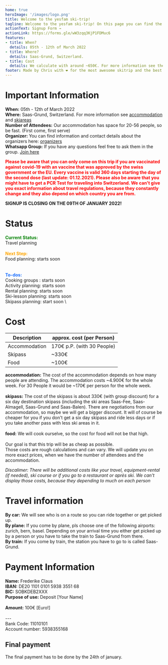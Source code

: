 ```yaml
---
home: true
heroImage: '/images/logo.png'
title: Welcome to the yesfam ski-trip!
tagline: Welcome to the yesfam ski-trip! On this page you can find the current status and all the information about the ski-trip. The Signup for the trip will close on the 09th of Januray 2022!
actionText: Signup Form →
actionLink: https://forms.gle/wW3zqq3KjP1FDMuc6
features:
- title: When?
  details: 05th - 12th of March 2022
- title: Where?
  details: Saas-Grund, Switzerland.
- title: Cost
  details: We calculate with around ~650€. For more information see the cost section.
footer: Made by Chris with ❤️ for the most awesome skitrip and the best community
---
```


# Important Information
**When:** 05th - 12th of March 2022 \
**Where:** Saas-Grund, Switzerland. For more information see [accommodation](/accommodation/) and [skiareas](/skiarea/) \
**Number of Attendees:** Our accommodation has space for 20-56 people, so be fast. (First come, first serve) \
**Organizer:** You can find information and contact details about the organizers here: [organizers](/organizers/) \
**Whatsapp Group:** If you have any questions feel free to ask them in the group. [Join here](https://chat.whatsapp.com/I1snqCa6e33330ESArl7Yb)

<span style="color:red">**Please be aware that you can only come on this trip if you are vaccinated against covid-19 with an vaccine that was approved by the swiss government or the EU. Every vaccine is valid 360 days starting the day of the second dose (last update: 01.12.2021). Please also be aware that you might have to get a PCR Test for traveling into Switzerland. We can't give you exact information about travel regulations, because they constantly change and they also depend on which country you are from.**</span>

**SIGNUP IS CLOSING ON THE 09TH OF JANUARY 2022!**

# Status
<span style="color:green">**Current Status:**</span> \
Travel planning
\
\
<span style="color:orange">**Next Step:**</span> \
Food planning: starts soon \
\
\
<span style="color:#1a6eff">**To-dos:**</span> \
Cooking groups : starts soon \
Activity planning: starts soon \
Rental planning: starts soon \
Ski-lesson planning: starts soon \
Skipass planning: start soon \


# Cost

| Description | approx. cost (per Person) |
| ----------- | ----------- |
| Accommodation | 170€ p.P. (with 30 People) |
| Skipass | ~330€ |
| Food | ~100€ |

**accommodation:** The cost of the accommodation depends on how many people are attending. The accommodation costs ~4.900€ for the whole week. For 30 People it would be ~170€ per person for the whole week. \
\
**skipass:** The cost of the skipass is about 330€ (with group discount) for a six day destination skipass (including the ski areas Saas-Fee, Saas-Almagell, Saas-Grund and Saas-Balen). There are negotiations from our accommodation, so maybe we will get a bigger discount. It will of course be cheaper for you if you don't get a six day skipass and ride less days or if you take another pass with less ski areas in it. \
\
**food:** We will cook ourselve, so the cost for food will not be that high. \
\
Our goal is that this trip will be as cheap as possible. \
Those costs are rough calculations and can vary. We will update you on more exact prices, when we have the number of attendees and the accommodation.

*Discalimer: There will be additional costs like your travel, equipment-rental (if needed), ski course or if you go to a restaurant or après ski. We can't display those costs, because they depending to much on each person*

# Travel information

**By car:** We will see who is on a route so you can ride together or get picked up. \
**By plane:** If you come by plane, pls choose one of the following airports: zurich, bern, basel. Depending on your arrival time you either get picked up by a person or you have to take the train to Saas-Grund from there. \
**By train:** If you come by train, the station you have to go to is called Saas-Grund.

# Payment Information
**Name:** Frederike Claus \
**IBAN:** DE20 1101 0101 5938 3551 68 \
**BIC:** SOBKDEB2XXX \
**Purpose of use:** Deposit [Your Name] \
\
**Amount:** 100€ [Euro!] \
\
--- \
Bank Code: 11010101 \
Account number: 5938355168 

## Final payment

The final payment has to be done by the 24th of january.